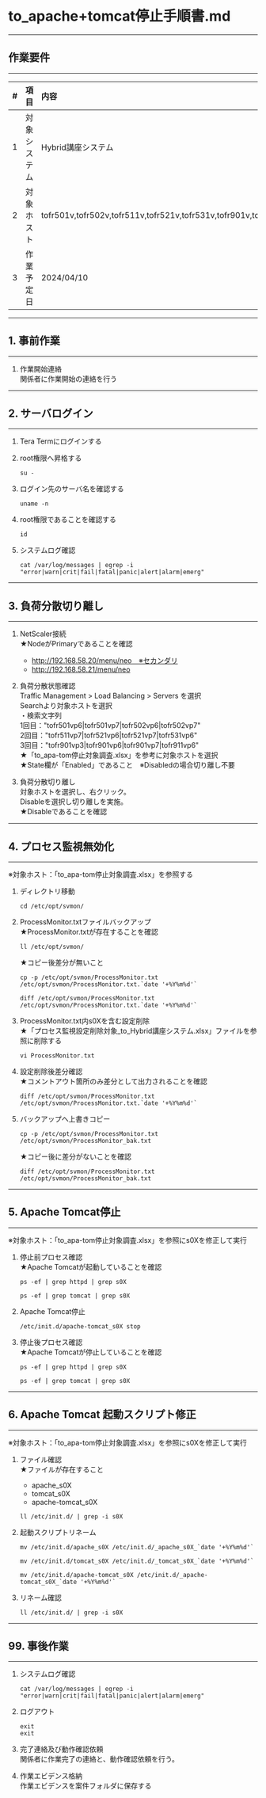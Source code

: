 # to_apache+tomcat停止手順書.md

-----------------------------------------------------------------------------------
## 作業要件
-----------------------------------------------------------------------------------
|#|項目|内容|
|:--|:--|:--|
|1|対象システム|Hybrid講座システム|
|2|対象ホスト|tofr501v,tofr502v,tofr511v,tofr521v,tofr531v,tofr901v,tofr911v|
|3|作業予定日|2024/04/10|

-----------------------------------------------------------------------------------
## 1. 事前作業
-----------------------------------------------------------------------------------
1. 作業開始連絡  
   関係者に作業開始の連絡を行う

-----------------------------------------------------------------------------------
## 2. サーバログイン
-----------------------------------------------------------------------------------
1. Tera Termにログインする

2. root権限へ昇格する
   ```
   su -
   ```

3. ログイン先のサーバ名を確認する
   ```
   uname -n
   ```

4. root権限であることを確認する
   ```
   id
   ```

5. システムログ確認
   ```
   cat /var/log/messages | egrep -i "error|warn|crit|fail|fatal|panic|alert|alarm|emerg"
   ```

-----------------------------------------------------------------------------------
## 3. 負荷分散切り離し
-----------------------------------------------------------------------------------
1. NetScaler接続<br>
   ★NodeがPrimaryであることを確認
   - http://192.168.58.20/menu/neo　※セカンダリ
   - http://192.168.58.21/menu/neo
  
2. 負荷分散状態確認<br>
   Traffic Management > Load Balancing > Servers を選択<br>
   Searchより対象ホストを選択<br>
   ・検索文字列<br>
      1回目："tofr501vp6|tofr501vp7|tofr502vp6|tofr502vp7"<br>
      2回目："tofr511vp7|tofr521vp6|tofr521vp7|tofr531vp6"<br>
      3回目："tofr901vp3|tofr901vp6|tofr901vp7|tofr911vp6"<br>
   ★「to_apa-tom停止対象調査.xlsx」を参考に対象ホストを選択<br>
   ★State欄が「Enabled」であること　※Disabledの場合切り離し不要

3. 負荷分散切り離し<br>
   対象ホストを選択し、右クリック。<br>
   Disableを選択し切り離しを実施。<br>
   ★Disableであることを確認

-----------------------------------------------------------------------------------
## 4. プロセス監視無効化
-----------------------------------------------------------------------------------
※対象ホスト：「to_apa-tom停止対象調査.xlsx」を参照する<br>
1. ディレクトリ移動
   ```
   cd /etc/opt/svmon/
   ```

2. ProcessMonitor.txtファイルバックアップ<br>
   ★ProcessMonitor.txtが存在することを確認
   ```
   ll /etc/opt/svmon/
   ```
   ★コピー後差分が無いこと
   ```
   cp -p /etc/opt/svmon/ProcessMonitor.txt /etc/opt/svmon/ProcessMonitor.txt.`date '+%Y%m%d'`
   ```
   ```
   diff /etc/opt/svmon/ProcessMonitor.txt /etc/opt/svmon/ProcessMonitor.txt.`date '+%Y%m%d'`
   ```

3. ProcessMonitor.txt内s0Xを含む設定削除<br>
   ★「プロセス監視設定削除対象_to_Hybrid講座システム.xlsx」ファイルを参照に削除する
   ```
   vi ProcessMonitor.txt
   ```

4. 設定削除後差分確認<br>
   ★コメントアウト箇所のみ差分として出力されることを確認
   ```
   diff /etc/opt/svmon/ProcessMonitor.txt /etc/opt/svmon/ProcessMonitor.txt.`date '+%Y%m%d'`
   ```

5. バックアップへ上書きコピー
   ```
   cp -p /etc/opt/svmon/ProcessMonitor.txt /etc/opt/svmon/ProcessMonitor_bak.txt
   ```
   ★コピー後に差分がないことを確認
   ```
   diff /etc/opt/svmon/ProcessMonitor.txt /etc/opt/svmon/ProcessMonitor_bak.txt
   ```

-----------------------------------------------------------------------------------
## 5. Apache Tomcat停止
-----------------------------------------------------------------------------------
※対象ホスト：「to_apa-tom停止対象調査.xlsx」を参照にs0Xを修正して実行<br>

1. 停止前プロセス確認<br>
   ★Apache Tomcatが起動していることを確認
   ```
   ps -ef | grep httpd | grep s0X
   ```
   ```
   ps -ef | grep tomcat | grep s0X
   ```

2. Apache Tomcat停止
   ```
   /etc/init.d/apache-tomcat_s0X stop
   ```


3. 停止後プロセス確認<br>
   ★Apache Tomcatが停止していることを確認
   ```
   ps -ef | grep httpd | grep s0X
   ```
   ```
   ps -ef | grep tomcat | grep s0X
   ```

-----------------------------------------------------------------------------------
## 6. Apache Tomcat 起動スクリプト修正
-----------------------------------------------------------------------------------
※対象ホスト：「to_apa-tom停止対象調査.xlsx」を参照にs0Xを修正して実行<br>
1. ファイル確認<br>
   ★ファイルが存在すること
   - apache_s0X
   - tomcat_s0X
   - apache-tomcat_s0X
   ```
   ll /etc/init.d/ | grep -i s0X
   ```

2. 起動スクリプトリネーム
   ```
   mv /etc/init.d/apache_s0X /etc/init.d/_apache_s0X_`date '+%Y%m%d'`
   ```
   ```
   mv /etc/init.d/tomcat_s0X /etc/init.d/_tomcat_s0X_`date '+%Y%m%d'`
   ```
   ```
   mv /etc/init.d/apache-tomcat_s0X /etc/init.d/_apache-tomcat_s0X_`date '+%Y%m%d'`
   ```

3. リネーム確認
   ```
   ll /etc/init.d/ | grep -i s0X
   ```

-----------------------------------------------------------------------------------
## 99. 事後作業
-----------------------------------------------------------------------------------
1. システムログ確認
   ```
   cat /var/log/messages | egrep -i "error|warn|crit|fail|fatal|panic|alert|alarm|emerg"
   ```
   
2. ログアウト
   ```
   exit
   exit
   ```
   
3. 完了連絡及び動作確認依頼<br>
   関係者に作業完了の連絡と、動作確認依頼を行う。

4. 作業エビデンス格納<br>
   作業エビデンスを案件フォルダに保存する